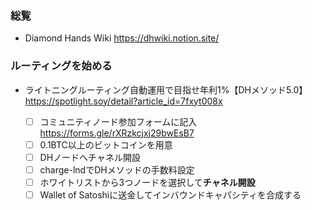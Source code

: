 ### 総覧
- Diamond Hands Wiki  https://dhwiki.notion.site/
### ルーティングを始める    
- ライトニングルーティング自動運用で目指せ年利1%【DHメソッド5.0】  https://spotlight.soy/detail?article_id=7fxyt008x  
  
    - [ ] コミュニティノード参加フォームに記入  
              https://forms.gle/rXRzkcjxj29bwEsB7
    - [ ] 0.1BTC以上のビットコインを用意  
    - [ ] DHノードへチャネル開設  
    - [ ] charge-lndでDHメソッドの手数料設定   
    - [ ] ホワイトリストから3つノードを選択して**チャネル開設**  
    - [ ] Wallet of Satoshiに送金してインバウンドキャパシティを合成する
